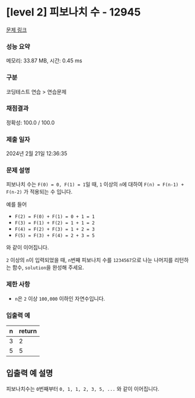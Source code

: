# [level 2] 피보나치 수 - 12945

[문제 링크](https://school.programmers.co.kr/learn/courses/30/lessons/12945) 

### 성능 요약

메모리: 33.87 MB, 시간: 0.45 ms

### 구분

코딩테스트 연습 > 연습문제

### 채점결과

정확성: 100.0 / 100.0

### 제출 일자

2024년 2월 21일 12:36:35
<br>

### 문제 설명
피보나치 수는 `F(0) = 0, F(1) = 1`일 때, `1` 이상의 `n`에 대하여 `F(n) = F(n-1) + F(n-2)` 가 적용되는 수 입니다.

예를 들어

- `F(2) = F(0) + F(1) = 0 + 1 = 1`
- `F(3) = F(1) + F(2) = 1 + 1 = 2`
- `F(4) = F(2) + F(3) = 1 + 2 = 3`
- `F(5) = F(3) + F(4) = 2 + 3 = 5`

와 같이 이어집니다.

`2` 이상의 `n`이 입력되었을 때, `n`번째 피보나치 수를 `1234567`으로 나눈 나머지를 리턴하는 함수, `solution`을 완성해 주세요.

### 제한 사항
- `n`은 `2` 이상 `100,000` 이하인 자연수입니다.

### 입출력 예
| n   | return |
| --- | ------ |
| 3   | 2      |
| 5   | 5      |

## 입출력 예 설명
피보나치수는 `0`번째부터 `0, 1, 1, 2, 3, 5, ...` 와 같이 이어집니다.
